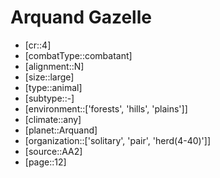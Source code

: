 
# Arquand Gazelle

- [cr::4]
- [combatType::combatant]
- [alignment::N]
- [size::large]
- [type::animal]
- [subtype::-]
- [environment::['forests', 'hills', 'plains']]
- [climate::any]
- [planet::Arquand]
- [organization::['solitary', 'pair', 'herd(4-40)']]
- [source::AA2]
- [page::12]
